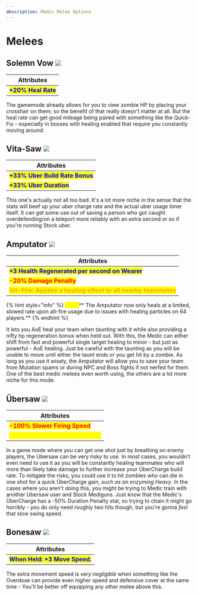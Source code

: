 ```yaml
---
description: Medic Melee Options
---
```


# Melees

## Solemn Vow   ![](../../../.gitbook/assets/100px-Item\_icon\_Solemn\_Vow.png)

| Attributes                                          |
| --------------------------------------------------- |
| <mark style="color:blue;">**+20% Heal Rate**</mark> |

The gamemode already allows for you to view zombie HP by placing your crosshair on them; so the benefit of that really doesn't matter at all. But the heal rate can get good mileage being paired with something like the Quick-Fix - especially in bosses with healing enabled that require you constantly moving around.

## Vita-Saw   ![](../../../.gitbook/assets/100px-Item\_icon\_Vita-Saw.png)

| Attributes                                                      |
| --------------------------------------------------------------- |
| <mark style="color:blue;">**+33% Uber Build Rate Bonus**</mark> |
| <mark style="color:blue;">**+33% Uber Duration**</mark>         |

This one's actually not all too bad. It's a lot more niche in the sense that the stats will beef up your uber charge rate and the actual uber usage timer itself. It can get some use out of saving a person who got caught overdefending/on a teleport more reliably with an extra second or so if you're running Stock uber.

## Amputator   ![](../../../.gitbook/assets/100px-Item\_icon\_Amputator.png)

| Attributes                                                                                        |
| ------------------------------------------------------------------------------------------------- |
| <mark style="color:blue;">**+3 Health Regenerated per second on Wearer**</mark>                   |
| <mark style="color:red;">**-20% Damage Penalty**</mark>                                           |
| <mark style="color:orange;">**Alt-Fire: Applies a healing effect to all nearby teammates**</mark> |

{% hint style="info" %}
_<mark style="color:yellow;">**Note:**</mark>_** The Amputator now only heals at a limited, slowed rate upon alt-fire usage due to issues with healing particles on 64 players.**
{% endhint %}

It lets you AoE heal your team when taunting with it while also providing a nifty hp regeneration bonus when held out. With this, the Medic can either shift from fast and powerful single target healing to minor - but just as powerful - AoE healing. Just be careful with the taunting as you will be unable to move until either the taunt ends or you get hit by a zombie. As long as you use it wisely, the Amputator will allow you to save your team from Mutation spams or during NPC and Boss fights if not nerfed for them. One of the best medic melees even worth using, the others are a lot more niche for this mode.

## Übersaw   ![](../../../.gitbook/assets/100px-Item\_icon\_Ubersaw.png)

| Attributes                                                          |
| ------------------------------------------------------------------- |
| <mark style="color:red;">**-100% Slower Firing Speed**</mark>       |
| <mark style="color:yellow;">**On Hit: 50% ÜberCharge added**</mark> |

In a game mode where you can get one shot just by breathing on enemy players, the Ubersaw can be very risky to use. In most cases, you wouldn't even need to use it as you will be constantly healing teammates who will more than likely take damage to further increase your ÜberCharge build rate. To mitigate the risks, you could use it to hit zombies who can die in one shot for a quick ÜberCharge gain, _such as an enzyming Heavy_. In the cases where you aren't doing this, you might be trying to Medic train with another Ubersaw user and Stock Mediguns. Just know that the Medic's ÜberCharge has a -50% Duration Penalty stat, so trying to chain it might go horribly - you do only need roughly two hits though, but you're gonna _feel_ that slow swing speed.

## Bonesaw   ![](<../../../.gitbook/assets/100px-Item\_icon\_Bonesaw (1).png>)

| Attributes                                                     |
| -------------------------------------------------------------- |
| <mark style="color:blue;">**When Held: +3 Move Speed.**</mark> |

The extra movement speed is _very negligible_ when something like the Overdose can provide even higher speed and defensive cover at the same time - You'll be better off equipping any other melee above this.
